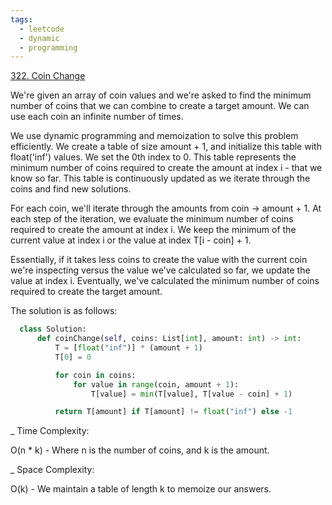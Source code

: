 ```yaml
---
tags:
  - leetcode
  - dynamic
  - programming
---
```


<a href="https://leetcode.com/problems/coin-change/">322. Coin Change</a>

We're given an array of coin values and we're asked to find the minimum number
of coins that we can combine to create a target amount. We can use each coin an
infinite number of times.

We use dynamic programming and memoization to solve this problem efficiently. We
create a table of size amount + 1, and initialize this table with float('inf')
values. We set the 0th index to 0. This table represents the minimum number of
coins required to create the amount at index i - that we know so far. This table
is continuously updated as we iterate through the coins and find new solutions.

For each coin, we'll iterate through the amounts from coin -> amount + 1. At
each step of the iteration, we evaluate the minimum number of coins required to
create the amount at index i. We keep the minimum of the current value at index
i or the value at index T[i - coin] + 1.

Essentially, if it takes less coins to create the value with the current coin
we're inspecting versus the value we've calculated so far, we update the value
at index i. Eventually, we've calculated the minimum number of coins required to
create the target amount.

The solution is as follows:

```python
  class Solution:
      def coinChange(self, coins: List[int], amount: int) -> int:
          T = [float("inf")] * (amount + 1)
          T[0] = 0

          for coin in coins:
              for value in range(coin, amount + 1):
                  T[value] = min(T[value], T[value - coin] + 1)

          return T[amount] if T[amount] != float("inf") else -1
```

\_ Time Complexity:

O(n \* k) - Where n is the number of coins, and k is the amount.

\_ Space Complexity:

O(k) - We maintain a table of length k to memoize our answers.
